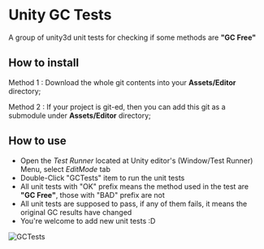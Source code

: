 # Unity GC Tests
A group of unity3d unit tests for checking if some methods are **"GC Free"**

## How to install

Method 1 : Download the whole git contents into your **Assets/Editor** directory;

Method 2 : If your project is git-ed, then you can add this git as a submodule under **Assets/Editor** directory;

## How to use

* Open the *Test Runner* located at Unity editor's (Window/Test Runner) Menu, select *EditMode* tab
* Double-Click "GCTests" item to run the unit tests
* All unit tests with "OK" prefix means the method used in the test are **"GC Free"**, those with "BAD" prefix are not
* All unit tests are supposed to pass, if any of them fails, it means the original GC results have changed
* You're welcome to add new unit tests :D

![GCTests](https://TMPxyz.github.io/images/GCtests.jpg)

